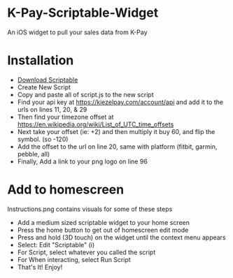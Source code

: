 # K-Pay-Scriptable-Widget
An iOS widget to pull your sales data from K-Pay

# Installation
- [Download Scriptable](https://apps.apple.com/us/app/scriptable/id1405459188)
- Create New Script
- Copy and paste all of script.js to the new script
- Find your api key at https://kiezelpay.com/account/api and add it to the urls on lines 11, 20, & 29
- Then find your timezone offset at https://en.wikipedia.org/wiki/List_of_UTC_time_offsets
- Next take your offset (ie: +2) and then multiply it buy 60, and flip the symbol. (so -120)
- Add the offset to the url on line 20, same with platform (fitbit, garmin, pebble, all)
- Finally, Add a link to your png logo on line 96

# Add to homescreen
Instructions.png contains visuals for some of these steps

- Add a medium sized scriptable widget to your home screen
- Press the home button to get out of homescreen edit mode
- Press and hold (3D touch) on the widget until the context menu appears
- Select: Edit "Scriptable" (i)
- For Script, select whatever you called the script
- For When interacting, select Run Script
- That's It! Enjoy!
